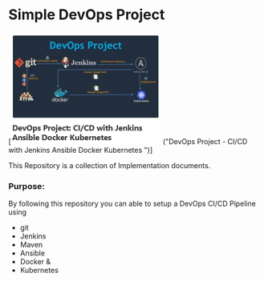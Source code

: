 # Simple DevOps Project

[![Image](https://github.com/VamshiKrishnaJanagama/Devops-Project/blob/master/Devops_course.PNG) ("DevOps Project - CI/CD with Jenkins Ansible Docker Kubernetes ")]

This Repository is a collection of Implementation documents. 

### Purpose:
By following this repository you can able to setup a DevOps CI/CD Pipeline using
- git
- Jenkins
- Maven
- Ansible
- Docker &
- Kubernetes

